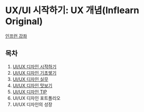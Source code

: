 # UX/UI 시작하기: UX 개념(Inflearn Original)
[인프런 강좌](https://www.inflearn.com/course/ui-%EA%B0%9C%EB%85%90-%EC%9D%B8%ED%94%84%EB%9F%B0-%EC%98%A4%EB%A6%AC%EC%A7%80%EB%84%90/dashboard)

## 목차

1. [UI/UX 디자인 시작하기](./section_1.md)
2. [UI/UX 디자인 기초쌓기](./section_2.md)
3. [UI/UX 디자인 실무](./section_3.md)
4. [UI/UX 디자인 맛보기](./section_4.md)
5. [UI/UX 디자인 TIP](./section_5.md)
6. UI/UX 디자인 포트폴리오
7. UI/UX 디자인의 성장
